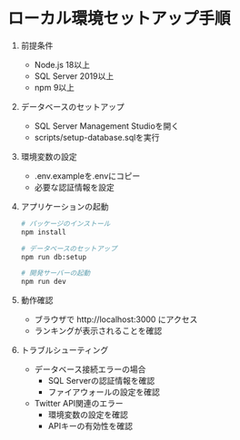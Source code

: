 # ローカル環境セットアップ手順

1. 前提条件
   - Node.js 18以上
   - SQL Server 2019以上
   - npm 9以上

2. データベースのセットアップ
   - SQL Server Management Studioを開く
   - scripts/setup-database.sqlを実行

3. 環境変数の設定
   - .env.exampleを.envにコピー
   - 必要な認証情報を設定

4. アプリケーションの起動
   ```bash
   # パッケージのインストール
   npm install

   # データベースのセットアップ
   npm run db:setup

   # 開発サーバーの起動
   npm run dev
   ```

5. 動作確認
   - ブラウザで http://localhost:3000 にアクセス
   - ランキングが表示されることを確認

6. トラブルシューティング
   - データベース接続エラーの場合
     - SQL Serverの認証情報を確認
     - ファイアウォールの設定を確認
   - Twitter API関連のエラー
     - 環境変数の設定を確認
     - APIキーの有効性を確認
